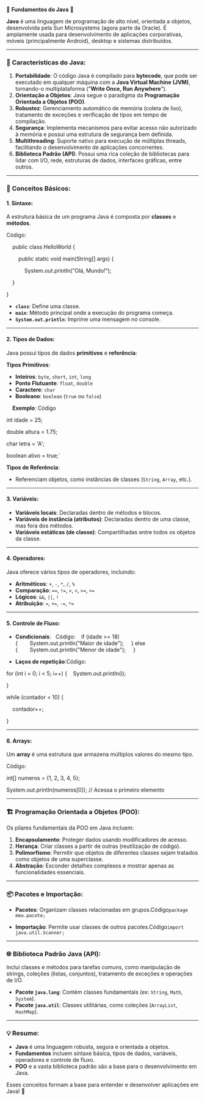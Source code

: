 🚀 **Fundamentos do Java** 🚀

**Java** é uma linguagem de programação de alto nível, orientada a objetos, desenvolvida pela Sun Microsystems (agora parte da Oracle). É amplamente usada para desenvolvimento de aplicações corporativas, móveis (principalmente Android), desktop e sistemas distribuídos.

* * *

### 🧩 **Características do Java**:

1. **Portabilidade**: O código Java é compilado para **bytecode**, que pode ser executado em qualquer máquina com a **Java Virtual Machine (JVM)**, tornando-o multiplataforma ("**Write Once, Run Anywhere**").
2. **Orientação a Objetos**: Java segue o paradigma da **Programação Orientada a Objetos (POO)**.
3. **Robustez**: Gerenciamento automático de memória (coleta de lixo), tratamento de exceções e verificação de tipos em tempo de compilação.
4. **Segurança**: Implementa mecanismos para evitar acesso não autorizado à memória e possui uma estrutura de segurança bem definida.
5. **Multithreading**: Suporte nativo para execução de múltiplas threads, facilitando o desenvolvimento de aplicações concorrentes.
6. **Biblioteca Padrão (API)**: Possui uma rica coleção de bibliotecas para lidar com I/O, rede, estruturas de dados, interfaces gráficas, entre outros.

* * *

### 📝 **Conceitos Básicos**:

#### 1. **Sintaxe**:

A estrutura básica de um programa Java é composta por **classes** e **métodos**.

Código:

    public class HelloWorld {

        public static void main(String[] args) {

            System.out.println("Olá, Mundo!");

    }

}

* **`class`**: Define uma classe.
* **`main`**: Método principal onde a execução do programa começa.
* **`System.out.println`**: Imprime uma mensagem no console.

* * *

#### 2. **Tipos de Dados**:

Java possui tipos de dados **primitivos** e **referência**:

**Tipos Primitivos**:

* **Inteiros**: `byte`, `short`, `int`, `long`
* **Ponto Flutuante**: `float`, `double`
* **Caractere**: `char`
* **Booleano**: `boolean` (`true` ou `false`)

    **Exemplo**: Código

int idade = 25;

double altura = 1.75;

char letra = 'A';

boolean ativo = true;`

**Tipos de Referência**:

* Referenciam objetos, como instâncias de classes (`String`, `Array`, etc.).

* * *

#### 3. **Variáveis**:

* **Variáveis locais**: Declaradas dentro de métodos e blocos.
* **Variáveis de instância (atributos)**: Declaradas dentro de uma classe, mas fora dos métodos.
* **Variáveis estáticas (de classe)**: Compartilhadas entre todos os objetos da classe.

* * *

#### 4. **Operadores**:

Java oferece vários tipos de operadores, incluindo:

* **Aritméticos**: `+`, `-`, `*`, `/`, `%`
* **Comparação**: `==`, `!=`, `>`, `<`, `>=`, `<=`
* **Lógicos**: `&&`, `||`, `!`
* **Atribuição**: `=`, `+=`, `-=`, `*=`

* * *

#### 5. **Controle de Fluxo**:

* **Condicionais**:   Código:    if (idade >= 18) {        System.out.println("Maior de idade");     } else {        System.out.println("Menor de idade");     }

* **Laços de repetição**:Código:

for (int i = 0; i < 5; i++) {    System.out.println(i);

}

while (contador < 10) {

    contador++;

}

* * *

#### 6. **Arrays**:

Um **array** é uma estrutura que armazena múltiplos valores do mesmo tipo.

Código:

int[] numeros = {1, 2, 3, 4, 5};

System.out.println(numeros[0]); // Acessa o primeiro elemento

* * *

### 🏗️ **Programação Orientada a Objetos (POO)**:

Os pilares fundamentais da POO em Java incluem:

1. **Encapsulamento**: Proteger dados usando modificadores de acesso.
2. **Herança**: Criar classes a partir de outras (reutilização de código).
3. **Polimorfismo**: Permitir que objetos de diferentes classes sejam tratados como objetos de uma superclasse.
4. **Abstração**: Esconder detalhes complexos e mostrar apenas as funcionalidades essenciais.

* * *

### 📦 **Pacotes e Importação**:

* **Pacotes**: Organizam classes relacionadas em grupos.Código`package meu.pacote;`
  
* **Importação**: Permite usar classes de outros pacotes.Código`import java.util.Scanner;`
  

* * *

### 🌐 **Biblioteca Padrão Java (API)**:

Inclui classes e métodos para tarefas comuns, como manipulação de strings, coleções (listas, conjuntos), tratamento de exceções e operações de I/O.

* **Pacote `java.lang`**: Contém classes fundamentais (ex: `String`, `Math`, `System`).
* **Pacote `java.util`**: Classes utilitárias, como coleções (`ArrayList`, `HashMap`).

* * *

### 💡 **Resumo**:

* **Java** é uma linguagem robusta, segura e orientada a objetos.
* **Fundamentos** incluem sintaxe básica, tipos de dados, variáveis, operadores e controle de fluxo.
* **POO** e a vasta biblioteca padrão são a base para o desenvolvimento em Java.

Esses conceitos formam a base para entender e desenvolver aplicações em Java! 🚀
